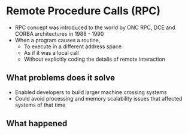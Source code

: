 # Remote Procedure Calls (RPC)

* RPC concept was introduced to the world by ONC RPC, DCE and CORBA architectures in 1988 - 1990
* When a program causes a routine,
  * To execute in a different address space
  * As if it was a local call
  * Without explicitly coding the details of remote interaction

## What problems does it solve

* Enabled developers to build larger machine crossing systems
* Could avoid processing and memory scalability issues that affected systems of that time

## What happened 
